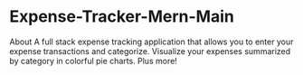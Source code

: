 # Expense-Tracker-Mern-Main
About A full stack expense tracking application that allows you to enter your expense transactions and categorize. Visualize your expenses summarized by category in colorful pie charts. Plus more!
